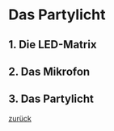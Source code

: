 # Das Partylicht

## 1. Die LED-Matrix
## 2. Das Mikrofon
## 3. Das Partylicht


[zurück](../index.html)
